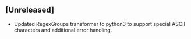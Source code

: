 ## [Unreleased]
- Updated RegexGroups transformer to python3 to support special ASCII characters and additional error handling.
